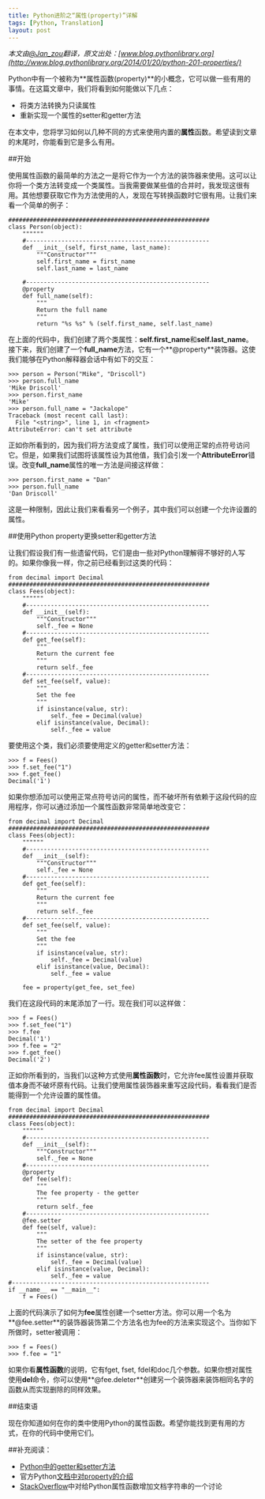 ```yaml
---
title: Python进阶之“属性(property)”详解
tags: [Python, Translation]
layout: post
---
```


*本文由[@Jan_zou](http://blog.jobbole.com/author/janzou/)翻译，原文出处：[www.blog.pythonlibrary.org](http://www.blog.pythonlibrary.org/2014/01/20/python-201-properties/)*

Python中有一个被称为**属性函数(property)**的小概念，它可以做一些有用的事情。在这篇文章中，我们将看到如何能做以下几点：

+ 将类方法转换为只读属性
+ 重新实现一个属性的setter和getter方法

在本文中，您将学习如何以几种不同的方式来使用内置的**属性**函数。希望读到文章的末尾时，你能看到它是多么有用。


##开始

使用属性函数的最简单的方法之一是将它作为一个方法的装饰器来使用。这可以让你将一个类方法转变成一个类属性。当我需要做某些值的合并时，我发现这很有用。其他想要获取它作为方法使用的人，发现在写转换函数时它很有用。让我们来看一个简单的例子：

    #########################################################
    class Person(object):
        """"""
        #----------------------------------------------------
        def __init__(self, first_name, last_name):
            """Constructor"""
            self.first_name = first_name
            self.last_name = last_name
     
        #----------------------------------------------------
        @property
        def full_name(self):
            """
            Return the full name
            """
            return "%s %s" % (self.first_name, self.last_name)

在上面的代码中，我们创建了两个类属性：**self.first_name**和**self.last_name**。接下来，我们创建了一个**full_name**方法，它有一个**@property**装饰器。这使我们能够在Python解释器会话中有如下的交互：

    >>> person = Person("Mike", "Driscoll")
    >>> person.full_name
    'Mike Driscoll'
    >>> person.first_name
    'Mike'
    >>> person.full_name = "Jackalope"
    Traceback (most recent call last):
      File "<string>", line 1, in <fragment>
    AttributeError: can't set attribute

正如你所看到的，因为我们将方法变成了属性，我们可以使用正常的点符号访问它。但是，如果我们试图将该属性设为其他值，我们会引发一个**AttributeError**错误。改变**full_name**属性的唯一方法是间接这样做：

    >>> person.first_name = "Dan"
    >>> person.full_name
    'Dan Driscoll'

这是一种限制，因此让我们来看看另一个例子，其中我们可以创建一个允许设置的属性。


##使用Python property更换setter和getter方法

让我们假设我们有一些遗留代码，它们是由一些对Python理解得不够好的人写的。如果你像我一样，你之前已经看到过这类的代码：

    from decimal import Decimal
    #########################################################
    class Fees(object):
        """"""
        #----------------------------------------------------
        def __init__(self):
            """Constructor"""
            self._fee = None
        #----------------------------------------------------
        def get_fee(self):
            """
            Return the current fee
            """
            return self._fee
        #----------------------------------------------------
        def set_fee(self, value):
            """
            Set the fee
            """
            if isinstance(value, str):
                self._fee = Decimal(value)
            elif isinstance(value, Decimal):
                self._fee = value

要使用这个类，我们必须要使用定义的getter和setter方法​​：

    >>> f = Fees()
    >>> f.set_fee("1")
    >>> f.get_fee()
    Decimal('1')

如果你想添加可以使用正常点符号访问的属性，而不破坏所有依赖于这段代码的应用程序，你可以通过添加一个属性函数非常简单地改变它：

    from decimal import Decimal
    #########################################################
    class Fees(object):
        """"""
        #----------------------------------------------------
        def __init__(self):
            """Constructor"""
            self._fee = None
        #----------------------------------------------------
        def get_fee(self):
            """
            Return the current fee
            """
            return self._fee
        #----------------------------------------------------
        def set_fee(self, value):
            """
            Set the fee
            """
            if isinstance(value, str):
                self._fee = Decimal(value)
            elif isinstance(value, Decimal):
                self._fee = value
     
        fee = property(get_fee, set_fee)

我们在这段代码的末尾添加了一行。现在我们可以这样做：

    >>> f = Fees()
    >>> f.set_fee("1")
    >>> f.fee
    Decimal('1')
    >>> f.fee = "2"
    >>> f.get_fee()
    Decimal('2')

正如你所看到的，当我们以这种方式使用**属性函数**时，它允许fee属性设置并获取值本身而不破坏原有代码。让我们使用属性装饰器来重写这段代码，看看我们是否能得到一个允许设置的属性值。

    from decimal import Decimal
    #########################################################
    class Fees(object):
        """"""
        #----------------------------------------------------
        def __init__(self):
            """Constructor"""
            self._fee = None
        #----------------------------------------------------
        @property
        def fee(self):
            """
            The fee property - the getter
            """
            return self._fee
        #----------------------------------------------------
        @fee.setter
        def fee(self, value):
            """
            The setter of the fee property
            """
            if isinstance(value, str):
                self._fee = Decimal(value)
            elif isinstance(value, Decimal):
                self._fee = value
    #--------------------------------------------------------
    if __name__ == "__main__":
        f = Fees()
        
上面的代码演示了如何为**fee**属性创建一个setter方法。你可以用一个名为**@fee.setter**的装饰器装饰第二个方法名也为fee的方法来实现这个。当你如下所做时，setter被调用：

    >>> f = Fees()
    >>> f.fee = "1"

如果你看**属性函数**的说明，它有fget, fset, fdel和doc几个参数。如果你想对属性使用**del**命令，你可以使用**@fee.deleter**创建另一个装饰器来装饰相同名字的函数从而实现删除的同样效果。


##结束语

现在你知道如何在你的类中使用Python的属性函数。希望你能找到更有用的方式，在你的代码中使用它们。


##补充阅读：

+ [Python中的getter和setter方法](http://eli.thegreenplace.net/2009/02/06/getters-and-setters-in-python/)
+ 官方Python[文档中对property的介绍](http://docs.python.org/release/2.6/library/functions.html#property)
+ [StackOverflow](https://stackoverflow.com/questions/16025462/what-is-the-right-way-to-put-a-docstring-on-python-property)中对给Python属性函数增加文档字符串的一个讨论
 



